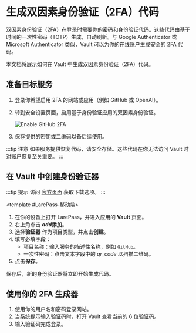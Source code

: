 # 生成双因素身份验证（2FA）代码

双因素身份验证（2FA）在登录时需要你的密码和身份验证代码。这些代码由基于时间的一次性密码（TOTP）生成，自动刷新。与 Google Authenticator 或 Microsoft Authenticator 类似，Vault 可以为你的在线账户生成安全的 2FA 代码。

本文档将展示如何在 Vault 中生成双因素身份验证（2FA）代码。

## 准备目标服务

1. 登录你希望启用 2FA 的网站或应用（例如 GitHub 或 OpenAI）。
2. 转到安全设置页面，启用基于身份验证应用的双因素身份验证。

   ![Enable GitHub 2FA](/images/manual/tasks/2fa-github.png)

3. 保存提供的密钥或二维码以备后续使用。

:::tip 注意
如果服务提供恢复代码，请安全存储。这些代码在你无法访问 Vault 时对账户恢复至关重要。
:::

## 在 Vault 中创建身份验证器

:::tip 提示
访问 [官方页面](https://www.olares.xyz/larepass) 获取下载选项。
:::

<tabs>
<template #Olares、LarePass-桌面端和浏览器插件>

1. 在 Vault 中，右上角点击 **<i class="material-symbols-outlined">add</i>添加**。
2. 选择**验证器**作为项目类型，并点击**创建**。
3. 填写必填字段：
    - 项目名称：输入服务的描述性名称，例如 `GitHub`。
    - 一次性密码：粘贴上一步提供的密钥。
4. 点击**保存**。

</template>

<template #LarePass-移动端>

1. 在你的设备上打开 LarePass，并进入应用的 **Vault** 页面。
2. 右上角点击 **<i class="material-symbols-outlined">add</i>添加**。
3. 选择**验证器** 作为项目类型，并点击**创建**。
4. 填写必填字段：
    - 项目名称：输入服务的描述性名称，例如 `GitHub`。
    - 一次性密码：点击文本字段中的 <i class="material-symbols-outlined">qr_code</i> 以扫描二维码。
5. 点击**保存**。

</template>
</tabs>

保存后，新的身份验证器将立即开始生成代码。

## 使用你的 2FA 生成器

1. 使用你的用户名和密码登录网站。
2. 当系统提示输入验证码时，打开 Vault 查看当前的 6 位验证码。
3. 输入验证码完成登录。